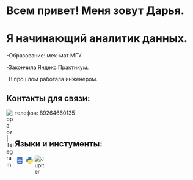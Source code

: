 # Всем привет! Меня зовут Дарья. 

# Я начинающий аналитик данных. 
-Образование: мех-мат МГУ. 

-Закончила Яндекс Практикум.

-В прошлом работала инженером.

## Контакты для связи:
[<img align="left" alt="opa_oz | Telegram" width="22px" src="https://cdn.jsdelivr.net/npm/simple-icons@v3/icons/telegram.svg" />](https://t.me/stierlitss)

телефон: 89264660135

<br />

## Языки и инстументы:
<img align="left" alt="SQL" width="26px" src="https://raw.githubusercontent.com/github/explore/80688e429a7d4ef2fca1e82350fe8e3517d3494d/topics/sql/sql.png" />
<img align="left" alt="Python" width="26px" src="https://raw.githubusercontent.com/github/explore/80688e429a7d4ef2fca1e82350fe8e3517d3494d/topics/python/python.png" />
<img align="left" alt="Jupiter" width="26px" src="https://img.shields.io/badge/Jupyter-F37626.svg?&style=for-the-badge&logo=Jupyter&logoColor=white" />

